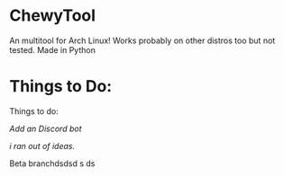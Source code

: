 # ChewyTool
An multitool for Arch Linux!
Works probably on other distros too but not tested.
Made in Python

# Things to Do:
Things to do:

*Add an Discord bot*

*i ran out of ideas.*

Beta branchdsdsd s ds